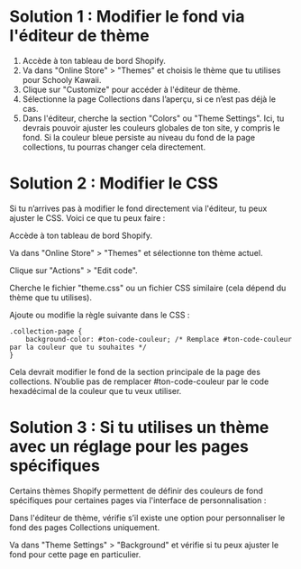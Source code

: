 # Solution 1 : Modifier le fond via l'éditeur de thème
1. Accède à ton tableau de bord Shopify.
2. Va dans "Online Store" > "Themes" et choisis le thème que tu utilises pour Schooly Kawaii.
3. Clique sur "Customize" pour accéder à l'éditeur de thème.
4. Sélectionne la page Collections dans l’aperçu, si ce n’est pas déjà le cas.
5. Dans l'éditeur, cherche la section "Colors" ou "Theme Settings". Ici, tu devrais pouvoir ajuster les couleurs globales de ton site, y compris le fond. Si la couleur bleue persiste au niveau du fond de la page collections, tu pourras changer cela directement.

# Solution 2 : Modifier le CSS
Si tu n’arrives pas à modifier le fond directement via l'éditeur, tu peux ajuster le CSS. Voici ce que tu peux faire :

Accède à ton tableau de bord Shopify.

Va dans "Online Store" > "Themes" et sélectionne ton thème actuel.

Clique sur "Actions" > "Edit code".

Cherche le fichier "theme.css" ou un fichier CSS similaire (cela dépend du thème que tu utilises).

Ajoute ou modifie la règle suivante dans le CSS :

```
.collection-page {
    background-color: #ton-code-couleur; /* Remplace #ton-code-couleur par la couleur que tu souhaites */
}

```
Cela devrait modifier le fond de la section principale de la page des collections. N’oublie pas de remplacer #ton-code-couleur par le code hexadécimal de la couleur que tu veux utiliser.

# Solution 3 : Si tu utilises un thème avec un réglage pour les pages spécifiques
Certains thèmes Shopify permettent de définir des couleurs de fond spécifiques pour certaines pages via l'interface de personnalisation :

Dans l'éditeur de thème, vérifie s’il existe une option pour personnaliser le fond des pages Collections uniquement.

Va dans "Theme Settings" > "Background" et vérifie si tu peux ajuster le fond pour cette page en particulier.
